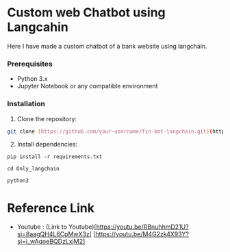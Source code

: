 # Custom web Chatbot using Langcahin

Here I have made a custom chatbot of a bank website using langchain. 

### Prerequisites

- Python 3.x
- Jupyter Notebook or any compatible environment

### Installation

1. Clone the repository:

```bash
git clone [https://github.com/your-username/fin-bot-langchain.git](https://github.com/S18-Niloy/ChatBot_langchain_CoVe.git)
```
2. Install dependencies:
```
pip install -r requirements.txt
```
```
cd Only_langchain
```
```
python3 
```

# Reference Link
- Youtube : (Link to Youtube)[https://youtu.be/RBnuhhmD21U?si=8aagQH4L6CpMwX3z] [https://youtu.be/M4G2zk4X93Y?si=i_wAqoeBQDzLxjM2]
